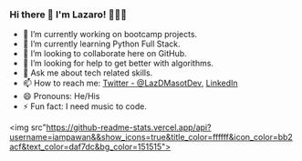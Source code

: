 ### Hi there 👋 I'm Lazaro! 👨🏻‍💻

- 🔭 I’m currently working on bootcamp projects.
- 🌱 I’m currently learning Python Full Stack.
- 👯 I’m looking to collaborate here on GitHub.
- 🤔 I’m looking for help to get better with algorithms.
- 💬 Ask me about tech related skills.
- 📫 How to reach me: [Twitter - @LazDMasotDev](https://twitter.com/LazDMasotDev), [LinkedIn](https//www.linkedin.com/in/lazaro-d-masot)
- 😄 Pronouns: He/His
- ⚡ Fun fact: I need music to code.


<img src"https://github-readme-stats.vercel.app/api?username=iampawan&&show_icons=true&title_color=ffffff&icon_color=bb2acf&text_color=daf7dc&bg_color=151515">

